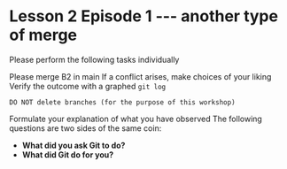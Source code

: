 
# Lesson 2 Episode 1 --- another type of merge
Please perform the following tasks individually

Please merge B2 in main
If a conflict arises, make choices of your liking
Verify the outcome with a graphed `git log`

````{attention}
DO NOT delete branches (for the purpose of this workshop)
````
Formulate your explanation of what you have observed
The following questions are two sides of the same coin:
* **What did you ask Git to do?**
* **What did Git do for you?**
